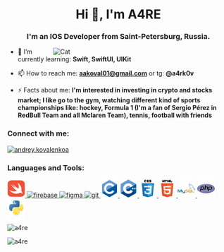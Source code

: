 <h1 align="center">Hi 👋, I'm A4RE</h1>
<h3 align="center">I'm an IOS Developer from Saint-Petersburg, Russia.</h3>
<img align="right" alt="Cat" width="400" src="https://media.tenor.com/MOsNcnmidrEAAAAC/peach-cat-animated.gif">

- 🌱 I’m currently learning: **Swift, SwiftUI, UIKit**

- 📫 How to reach me: **aakoval01@gmail.com** or tg: **@a4rk0v**

- ⚡ Facts about me: **I'm interested in investing in crypto and stocks market; I like go to the gym, watching different kind of sports championships like: hockey, Formula 1 (I'm a fan of Sergio Pérez in RedBull Team and all Mclaren Team), tennis, football with friends**

<h3 align="left">Connect with me:</h3>
<p align="left">
<a href="https://instagram.com/andrey.kovalenkoa" target="blank"><img align="center" src="https://raw.githubusercontent.com/rahuldkjain/github-profile-readme-generator/master/src/images/icons/Social/instagram.svg" alt="andrey.kovalenkoa" height="30" width="40" /></a>
</p>

<h3 align="left">Languages and Tools:</h3>
<p align="left"><a href="https://developer.apple.com/swift/" target="_blank" rel="noreferrer"> <img src="https://raw.githubusercontent.com/devicons/devicon/master/icons/swift/swift-original.svg" alt="swift" width="40" height="40"/> </a>
<a href="https://firebase.google.com/" target="_blank" rel="noreferrer"> <img src="https://www.vectorlogo.zone/logos/firebase/firebase-icon.svg" alt="firebase" width="40" height="40"/> </a>
<a href="https://www.figma.com/" target="_blank" rel="noreferrer"> <img src="https://www.vectorlogo.zone/logos/figma/figma-icon.svg" alt="figma" width="40" height="40"/> </a> 
<a href="https://git-scm.com/" target="_blank" rel="noreferrer"> <img src="https://www.vectorlogo.zone/logos/git-scm/git-scm-icon.svg" alt="git" width="40" height="40"/> </a> 
<a href="https://www.cprogramming.com/" target="_blank" rel="noreferrer"> <img src="https://raw.githubusercontent.com/devicons/devicon/master/icons/c/c-original.svg" alt="c" width="40" height="40"/> </a> 
<a href="https://www.w3schools.com/cpp/" target="_blank" rel="noreferrer"> <img src="https://raw.githubusercontent.com/devicons/devicon/master/icons/cplusplus/cplusplus-original.svg" alt="cplusplus" width="40" height="40"/> </a> 
<a href="https://www.w3schools.com/css/" target="_blank" rel="noreferrer"> <img src="https://raw.githubusercontent.com/devicons/devicon/master/icons/css3/css3-original-wordmark.svg" alt="css3" width="40" height="40"/> </a> 
<a href="https://www.w3.org/html/" target="_blank" rel="noreferrer"> <img src="https://raw.githubusercontent.com/devicons/devicon/master/icons/html5/html5-original-wordmark.svg" alt="html5" width="40" height="40"/> </a> 
<a href="https://www.mysql.com/" target="_blank" rel="noreferrer"> <img src="https://raw.githubusercontent.com/devicons/devicon/master/icons/mysql/mysql-original-wordmark.svg" alt="mysql" width="40" height="40"/> </a> <a href="https://www.php.net" target="_blank" rel="noreferrer"> <img src="https://raw.githubusercontent.com/devicons/devicon/master/icons/php/php-original.svg" alt="php" width="40" height="40"/> </a> 
<a href="https://www.python.org" target="_blank" rel="noreferrer"> <img src="https://raw.githubusercontent.com/devicons/devicon/master/icons/python/python-original.svg" alt="python" width="40" height="40"/> </a></p>
<p>&nbsp;<img align="left" src="https://github-readme-stats.vercel.app/api?username=a4re&show_icons=true&locale=en" alt="a4re"/></p>
<p><img align="left" src="https://github-readme-streak-stats.herokuapp.com/?user=a4re&" alt="a4re" /></p>
